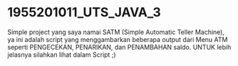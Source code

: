 # 1955201011_UTS_JAVA_3
Simple project yang saya namai SATM (Simple Automatic Teller Machine), ya ini adalah script yang menggambarkan beberapa output dari Menu ATM seperti PENGECEKAN, PENARIKAN, dan PENAMBAHAN saldo. UNTUK lebih jelasnya silahkan lihat dalam Script ;)
